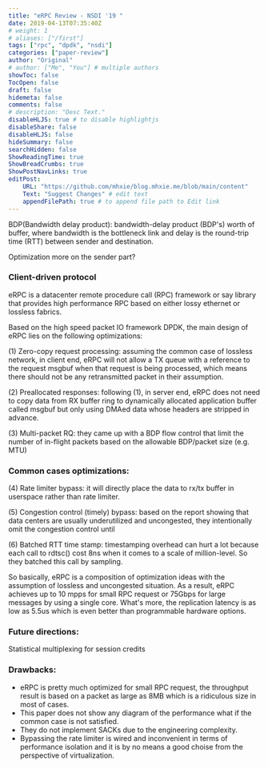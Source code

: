 ```yaml
---
title: "eRPC Review - NSDI '19 "
date: 2019-04-13T07:35:40Z
# weight: 1
# aliases: ["/first"]
tags: ["rpc", "dpdk", "nsdi"]
categories: ["paper-review"]
author: "Original"
# author: ["Me", "You"] # multiple authors
showToc: false
TocOpen: false
draft: false
hidemeta: false
comments: false
# description: "Desc Text."
disableHLJS: true # to disable highlightjs
disableShare: false
disableHLJS: false
hideSummary: false
searchHidden: false
ShowReadingTime: true
ShowBreadCrumbs: true
ShowPostNavLinks: true
editPost:
    URL: "https://github.com/mhxie/blog.mhxie.me/blob/main/content"
    Text: "Suggest Changes" # edit text
    appendFilePath: true # to append file path to Edit link
---
```


BDP(Bandwidth delay product): bandwidth-delay product (BDP's) worth of buffer, where bandwidth is the bottleneck link and delay is the round-trip time (RTT) between sender and destination.

Optimization more on the sender part?

### Client-driven protocol

eRPC is a datacenter remote procedure call (RPC) framework or say library that provides high performance RPC based on either lossy ethernet or lossless fabrics.

Based on the high speed packet IO framework DPDK, the main design of eRPC lies on the following optimizations:

(1) Zero-copy request processing: assuming the common case of lossless network, in client end, eRPC will not allow a TX queue with a reference to the request msgbuf when that request is being processed, which means there should not be any retransmitted packet in their assumption.

(2) Preallocated responses: following (1), in server end, eRPC does not need to copy data from RX buffer ring to dynamically allocated application buffer called msgbuf but only using DMAed data whose headers are stripped in advance.

(3) Multi-packet RQ: they came up with a BDP flow control that limit the number of in-flight packets based on the allowable BDP/packet size (e.g. MTU)

### Common cases optimizations:

(4) Rate limiter bypass: it will directly place the data to rx/tx buffer in userspace rather than rate limiter.

(5) Congestion control (timely) bypass: based on the report showing that data centers are usually underutilized and uncongested, they intentionally omit the congestion control until

(6) Batched RTT time stamp: timestamping overhead can hurt a lot because each call to rdtsc() cost 8ns when it comes to a scale of million-level. So they batched this call by sampling.

So basically, eRPC is a composition of optimization ideas with the assumption of lossless and uncongested situation. As a result, eRPC achieves up to 10 mpps for small RPC request or 75Gbps for large messages by using a single core. What's more, the replication latency is as low as 5.5us which is even better than programmable hardware options.

### Future directions:

Statistical multiplexing for session credits

### Drawbacks:

- eRPC is pretty much optimized for small RPC request, the throughput result is based on a packet as large as 8MB which is a ridiculous size in most of cases.
- This paper does not show any diagram of the performance what if the common case is not satisfied.
- They do not implement SACKs due to the engineering complexity.
- Bypassing the rate limiter is wired and inconvenient in terms of performance isolation and it is by no means a good choise from the perspective of virtualization.
